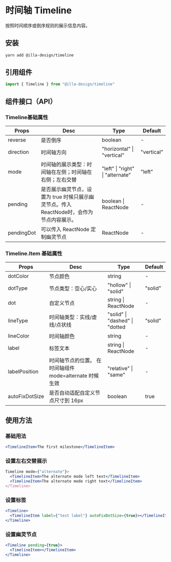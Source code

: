 # 时间轴 Timeline

按照时间顺序或倒序规则的展示信息内容。

## 安装

```bash
yarn add @illa-design/timeline
```

## 引用组件

```jsx
import { Timeline } from "@illa-design/timeline"
```

## 组件接口（API）

### Timeline基础属性

| Props      | Desc                                                         | Type                             | Default    |
| ---------- | ------------------------------------------------------------ | -------------------------------- | ---------- |
| reverse    | 是否倒序                                                     | boolean                          | -          |
| direction  | 时间轴方向                                                   | "horizontal" \| "vertical"       | "vertical" |
| mode       | 时间轴的展示类型：时间轴在左侧；时间轴在右侧；左右交替       | "left" \| "right" \| "alternate" | "left"     |
| pending    | 是否展示幽灵节点，设置为 true 时候只展示幽灵节点。传入ReactNode时，会作为节点内容展示。 | boolean \| ReactNode             | -          |
| pendingDot | 可以传入 ReactNode 定制幽灵节点                              | ReactNode                        | -          |

### Timeline.Item 基础属性

| Props          | Desc                                                    | Type                           | Default |
| -------------- | ------------------------------------------------------- | ------------------------------ | ------- |
| dotColor       | 节点颜色                                                | string                         | -       |
| dotType        | 节点类型：空心/实心                                     | "hollow" \| "solid"            | "solid" |
| dot            | 自定义节点                                              | string \| ReactNode            | -       |
| lineType       | 时间轴类型：实线/虚线/点状线                            | "solid" \| "dashed" \| "dotted | "solid" |
| lineColor      | 时间轴颜色                                              | string                         | -       |
| label          | 标签文本                                                | string \| ReactNode            | -       |
| labelPosition  | 时间轴节点的位置。 在时间轴组件 mode=alternate 时候生效 | "relative" \| "same"           | -       |
| autoFixDotSize | 是否自动适配自定义节点尺寸到 16px                       | boolean                        | true    |



## 使用方法

### 基础用法

```jsx
<TimelineItem>The first milestone</TimelineItem>
```

### 设置左右交替展示

```jsx
Timeline mode={"alternate"}>
  <TimelineItem>The alternate mode left text</TimelineItem>
  <TimelineItem>The alternate mode right text</TimelineItem>
</Timeline>
```

### 设置标签

```jsx
<Timeline>
  <TimelineItem label={"test label"} autoFixDotSize={true}></TimelineItem>
</Timeline>
```

### 设置幽灵节点

```jsx
<Timeline pending={true}>
  <TimelineItem></TimelineItem>
</Timeline>
```

